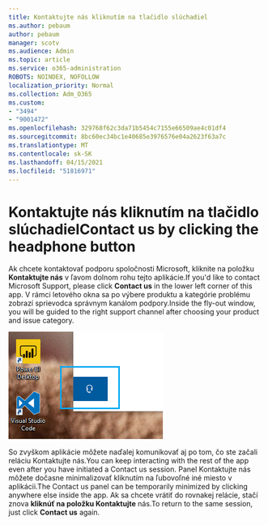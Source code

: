 ```yaml
---
title: Kontaktujte nás kliknutím na tlačidlo slúchadiel
ms.author: pebaum
author: pebaum
manager: scotv
ms.audience: Admin
ms.topic: article
ms.service: o365-administration
ROBOTS: NOINDEX, NOFOLLOW
localization_priority: Normal
ms.collection: Adm_O365
ms.custom:
- "3494"
- "9001472"
ms.openlocfilehash: 329768f62c3da71b5454c7155e66509ae4c01df4
ms.sourcegitcommit: 8bc60ec34bc1e40685e3976576e04a2623f63a7c
ms.translationtype: MT
ms.contentlocale: sk-SK
ms.lasthandoff: 04/15/2021
ms.locfileid: "51816971"
---
```

# <a name="contact-us-by-clicking-the-headphone-button"></a><span data-ttu-id="cddf8-102">Kontaktujte nás kliknutím na tlačidlo slúchadiel</span><span class="sxs-lookup"><span data-stu-id="cddf8-102">Contact us by clicking the headphone button</span></span>

<span data-ttu-id="cddf8-103">Ak chcete kontaktovať podporu spoločnosti Microsoft, kliknite na položku **Kontaktujte nás** v ľavom dolnom rohu tejto aplikácie.</span><span class="sxs-lookup"><span data-stu-id="cddf8-103">If you'd like to contact Microsoft Support, please click **Contact us** in the lower left corner of this app.</span></span> <span data-ttu-id="cddf8-104">V rámci letového okna sa po výbere produktu a kategórie problému zobrazí sprievodca správnym kanálom podpory.</span><span class="sxs-lookup"><span data-stu-id="cddf8-104">Inside the fly-out window, you will be guided to the right support channel after choosing your product and issue category.</span></span>

![Kontaktujte nás kliknutím na ikonu slúchadiel.](media/contact-us-headphone-icon.png)

<span data-ttu-id="cddf8-106">So zvyškom aplikácie môžete naďalej komunikovať aj po tom, čo ste začali reláciu Kontaktujte nás.</span><span class="sxs-lookup"><span data-stu-id="cddf8-106">You can keep interacting with the rest of the app even after you have initiated a Contact us session.</span></span> <span data-ttu-id="cddf8-107">Panel Kontaktujte nás môžete dočasne minimalizovať kliknutím na ľubovoľné iné miesto v aplikácii.</span><span class="sxs-lookup"><span data-stu-id="cddf8-107">The Contact us panel can be temporarily minimized by clicking anywhere else inside the app.</span></span> <span data-ttu-id="cddf8-108">Ak sa chcete vrátiť do rovnakej relácie, stačí znova **kliknúť na položku Kontaktujte** nás.</span><span class="sxs-lookup"><span data-stu-id="cddf8-108">To return to the same session, just click **Contact us** again.</span></span>
